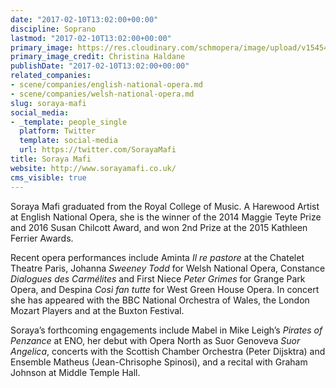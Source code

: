```yaml
---
date: "2017-02-10T13:02:00+00:00"
discipline: Soprano
lastmod: "2017-02-10T13:02:00+00:00"
primary_image: https://res.cloudinary.com/schmopera/image/upload/v1545409169/media/webhook-uploads/1486731648803/2017-02-10---Soraya-Mafi.jpg.jpg
primary_image_credit: Christina Haldane
publishDate: "2017-02-10T13:02:00+00:00"
related_companies:
- scene/companies/english-national-opera.md
- scene/companies/welsh-national-opera.md
slug: soraya-mafi
social_media:
- _template: people_single
  platform: Twitter
  template: social-media
  url: https://twitter.com/SorayaMafi
title: Soraya Mafi
website: http://www.sorayamafi.co.uk/
cms_visible: true
---
```


Soraya Mafi graduated from the Royal College of Music. A Harewood Artist at English National Opera, she is the winner of the 2014 Maggie Teyte Prize and 2016 Susan Chilcott Award, and won 2nd Prize at the 2015 Kathleen Ferrier Awards.

Recent opera performances include Aminta *Il re pastore* at the Chatelet Theatre Paris, Johanna *Sweeney Todd* for Welsh National Opera, Constance *Dialogues des Carmélites* and First Niece *Peter Grimes* for Grange Park Opera, and Despina *Così fan tutte* for West Green House Opera. In concert she has appeared with the BBC National Orchestra of Wales, the London Mozart Players and at the Buxton Festival.

Soraya’s forthcoming engagements include Mabel in Mike Leigh’s *Pirates of Penzance* at ENO, her debut with Opera North as Suor Genoveva *Suor Angelica*, concerts with the Scottish Chamber Orchestra (Peter Dijsktra) and Ensemble Matheus (Jean-Chrisophe Spinosi), and a recital with Graham Johnson at Middle Temple Hall.
